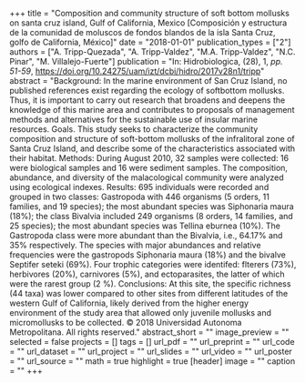 +++
title = "Composition and community structure of soft bottom mollusks on santa cruz island, Gulf of California, Mexico [Composición y estructura de la comunidad de moluscos de fondos blandos de la isla Santa Cruz, golfo de California, México]"
date = "2018-01-01"
publication_types = ["2"]
authors = ["A. Tripp-Quezada", "A. Tripp-Valdez", "M.A. Tripp-Valdez", "N.C. Pinar", "M. Villalejo-Fuerte"]
publication = "In: Hidrobiologica, (28), 1, _pp. 51-59_, https://doi.org/10.24275/uam/izt/dcbi/hidro/2017v28n1/tripp"
abstract = "Background: In the marine environment of San Cruz Island, no published references exist regarding the ecology of softbottom mollusks. Thus, it is important to carry out research that broadens and deepens the knowledge of this marine area and contributes to proposals of management methods and alternatives for the sustainable use of insular marine resources. Goals. This study seeks to characterize the community composition and structure of soft-bottom mollusks of the infralitoral zone of Santa Cruz Island, and describe some of the characteristics associated with their habitat. Methods: During August 2010, 32 samples were collected: 16 were biological samples and 16 were sediment samples. The composition, abundance, and diversity of the malacological community were analyzed using ecological indexes. Results: 695 individuals were recorded and grouped in two classes: Gastropoda with 446 organisms (5 orders, 11 families, and 19 species); the most abundant species was Siphonaria maura (18%); the class Bivalvia included 249 organisms (8 orders, 14 families, and 25 species); the most abundant species was Tellina eburnea (10%). The Gastropoda class were more abundant than the Bivalvia, i.e., 64.17% and 35% respectively. The species with major abundances and relative frequencies were the gastropods Siphonaria maura (18%) and the bivalve Septifer seteki (69%). Four trophic categories were identifed: flterers (73%), herbivores (20%), carnivores (5%), and ectoparasites, the latter of which were the rarest group (2 %). Conclusions: At this site, the specific richness (44 taxa) was lower compared to other sites from different latitudes of the western Gulf of California, likely derived from the higher energy environment of the study area that allowed only juvenile mollusks and micromollusks to be collected. © 2018 Universidad Autonoma Metropolitana. All rights reserved."
abstract_short = ""
image_preview = ""
selected = false
projects = []
tags = []
url_pdf = ""
url_preprint = ""
url_code = ""
url_dataset = ""
url_project = ""
url_slides = ""
url_video = ""
url_poster = ""
url_source = ""
math = true
highlight = true
[header]
image = ""
caption = ""
+++
